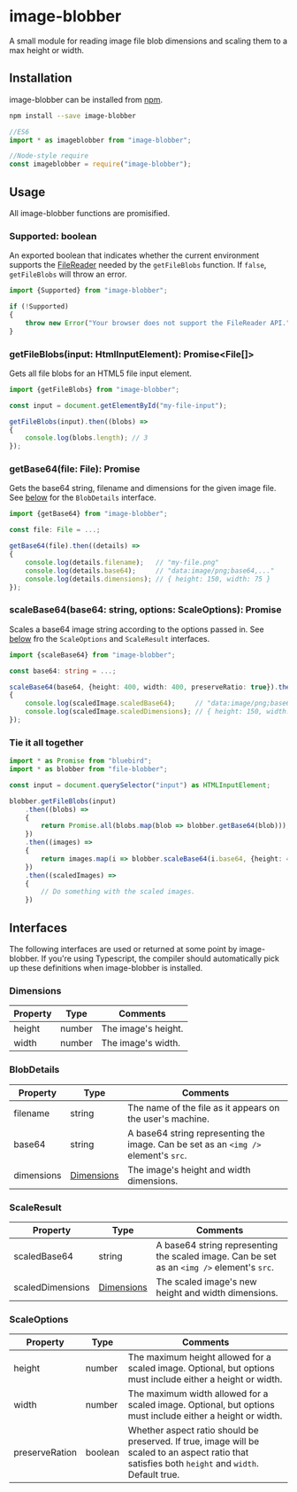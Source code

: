# image-blobber

A small module for reading image file blob dimensions and scaling them to a max height or width.

## Installation

image-blobber can be installed from [npm](https://npmjs.com/package/image-blobber).

```bash
npm install --save image-blobber
```

```js
//ES6
import * as imageblobber from "image-blobber";

//Node-style require
const imageblobber = require("image-blobber");
```

## Usage

All image-blobber functions are promisified.

### Supported: boolean

An exported boolean that indicates whether the current environment supports the [FileReader](https://developer.mozilla.org/en-US/docs/Web/API/FileReader) needed by the `getFileBlobs` function. If `false`, `getFileBlobs` will throw an error. 

```ts
import {Supported} from "image-blobber";

if (!Supported)
{
    throw new Error("Your browser does not support the FileReader API.");
}
```

### getFileBlobs(input: HtmlInputElement): Promise<File[]>

Gets all file blobs for an HTML5 file input element.

```ts
import {getFileBlobs} from "image-blobber";

const input = document.getElementById("my-file-input");

getFileBlobs(input).then((blobs) =>
{
    console.log(blobs.length); // 3
});
```

### getBase64(file: File): Promise<BlobDetails>

Gets the base64 string, filename and dimensions for the given image file. See [below](#interfaces) for the `BlobDetails` interface.

```ts
import {getBase64} from "image-blobber";

const file: File = ...;

getBase64(file).then((details) =>
{
    console.log(details.filename);   // "my-file.png"
    console.log(details.base64);     // "data:image/png;base64,..."
    console.log(details.dimensions); // { height: 150, width: 75 }
});
```

### scaleBase64(base64: string, options: ScaleOptions): Promise<ScaleResult>

Scales a base64 image string according to the options passed in. See [below](#interfaces) fro the `ScaleOptions` and `ScaleResult` interfaces.

```ts
import {scaleBase64} from "image-blobber";

const base64: string = ...;

scaleBase64(base64, {height: 400, width: 400, preserveRatio: true}).then((scaledImage) =>
{
    console.log(scaledImage.scaledBase64);     // "data:image/png;base64,..."
    console.log(scaledImage.scaledDimensions); // { height: 150, width: 75 }
});
```

### Tie it all together

```ts
import * as Promise from "bluebird";
import * as blobber from "file-blobber";

const input = document.querySelector("input") as HTMLInputElement;

blobber.getFileBlobs(input)
    .then((blobs) =>
    {
        return Promise.all(blobs.map(blob => blobber.getBase64(blob)));
    })
    .then((images) =>
    {
        return images.map(i => blobber.scaleBase64(i.base64, {height: 400, width: 400, preserveRatio: true}));
    })
    .then((scaledImages) =>
    {
        // Do something with the scaled images.
    })
```

## Interfaces

The following interfaces are used or returned at some point by image-blobber. If you're using Typescript, the compiler should automatically pick up these definitions when image-blobber is installed.

### Dimensions

| Property | Type | Comments |
| -------- | ---- | -------- |
| height | number | The image's height. |
| width  | number | The image's width. |

### BlobDetails

| Property | Type | Comments |
| -------- | ---- | -------- |
| filename | string | The name of the file as it appears on the user's machine. |
| base64 | string | A base64 string representing the image. Can be set as an `<img />` element's `src`. |
| dimensions | [Dimensions](#dimensions) | The image's height and width dimensions. |

### ScaleResult

| Property | Type | Comments |
| -------- | ---- | -------- |
| scaledBase64 | string | A base64 string representing the scaled image. Can be set as an `<img />` element's `src`. |
| scaledDimensions | [Dimensions](#dimensions) | The scaled image's new height and width dimensions. |

### ScaleOptions

| Property | Type | Comments |
| -------- | ---- | -------- |
| height | number | The maximum height allowed for a scaled image. Optional, but options must include either a height or width. |
| width | number | The maximum width allowed for a scaled image. Optional, but options must include either a height or width. |
| preserveRation | boolean | Whether aspect ratio should be preserved. If true, image will be scaled to an aspect ratio that satisfies both `height` and `width`. Default true. |